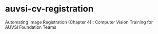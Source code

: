 # auvsi-cv-registration
Automating Image Registration (Chapter 4) : Computer Vision Training for AUVSI Foundation Teams
